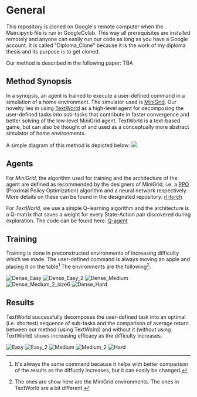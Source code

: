# General
This repository is cloned on Google's remote computer when the Main.ipynb file is run in GoogleColab. This way all prerequisites are installed remotely and anyone can easily run our code as long as you have a Google account.
It is called "Diploma_Clone" because it is the work of my diploma thesis and its purpose is to get cloned.

Our method is described in the following paper: TBA


##  Method Synopsis
In a synopsis, an agent is trained to execute a user-defined command in a simulation of a home environment. The simulator used is [MiniGrid](https://github.com/Farama-Foundation/gym-minigrid). Our novelty lies in using [TextWorld](https://github.com/microsoft/TextWorld) as a high-level agent for decomposing the user-defined tasks into sub-tasks that contribute in faster convergence and better solving of the low-level MiniGrid agent. TextWorld is a text-based game, but can also be thought of and used as a conceptually more abstract simulator of home environments.

A simple diagram of this method is depicted below:
![](https://user-images.githubusercontent.com/54399132/184197141-8e32962f-412a-45e2-a5a3-b0ddb1467fef.png)


## Agents
For _MiniGrid_, the algorithm used for training and the architecture of the agent are defined as recommended by the designers of MiniGrid, i.e. a [PPO](https://arxiv.org/pdf/1707.06347.pdf) (Proximal Policy Optimization) algorithm and a neural network respectively. 
More details on these can be found in the designated repository: [rl-torch](https://github.com/lcswillems/rl-starter-files)

For _TextWorld_, we use a simple Q-learning algorithm and the architecture is a Q-matrix that saves a weight for every State-Action pair discovered during exploration. The code can be found here: [Q-agent](https://github.com/AthanasiosPetsanis/Diploma_Temp/blob/main/TextWorld/MyPy/Q_agent.py)


## Training
Training is done in preconstructed environments of increasing difficulty which we made. The user-defined command is always moving an apple and placing it on the table[^1] The environments are the following[^2]:

![Dense_Easy](https://user-images.githubusercontent.com/54399132/184203097-d93aff84-2723-413f-bbb1-5b476834317a.png) ![Dense_Easy_2](https://user-images.githubusercontent.com/54399132/184203239-594e1cdc-b8da-40c0-bb66-cdb5095924b1.png) ![Dense_Medium](https://user-images.githubusercontent.com/54399132/184203857-e7237d45-29dc-4dbf-9961-0ade382d7476.png) ![Dense_Medium_2_size6](https://user-images.githubusercontent.com/54399132/184203935-c6165d03-6268-4b4a-9671-1e208169ef8f.png) ![Dense_Hard](https://user-images.githubusercontent.com/54399132/184203696-80652a0f-9e59-49c3-b543-d143a75b72fa.png)

## Results
TextWorld successfully decomposes the user-defined task into an optimal (i.e. shortest) sequence of sub-tasks and the comparison of average return between our method (using TextWolrd) and without it (without using TextWorld) shows increasing efficacy as the difficulty increases.

![Easy](https://user-images.githubusercontent.com/54399132/184409022-bb990511-c86e-4626-b678-aeeba33e907a.png) ![Easy_2](https://user-images.githubusercontent.com/54399132/184409038-e07fefe5-24cd-4c07-af35-84abe04c0829.png) ![Medium](https://user-images.githubusercontent.com/54399132/184409053-6cb7a459-0360-448d-9514-9acee4ea7bd9.png) ![Medium_2](https://user-images.githubusercontent.com/54399132/184409086-74462f49-9db0-440a-b995-da5a48ffcdd4.png) ![Hard](https://user-images.githubusercontent.com/54399132/184409119-a3eb82a7-af00-4096-bfdd-3e61489e0349.png)









[^1]: It's always the same command because it helps with better comparison of the results as the diffuctly increases, but it can easily be changed.
[^2]: The ones are show here are the MiniGrid environments. The ones in TextWorld are a bit different.
